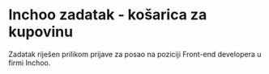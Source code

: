 # Inchoo zadatak - košarica za kupovinu

Zadatak riješen prilikom prijave za posao na poziciji Front-end developera u firmi Inchoo.
